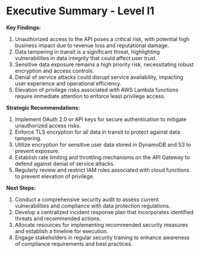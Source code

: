 # Executive Summary - Level l1

**Key Findings:**
1. Unauthorized access to the API poses a critical risk, with potential high business impact due to revenue loss and reputational damage.
2. Data tampering in transit is a significant threat, highlighting vulnerabilities in data integrity that could affect user trust.
3. Sensitive data exposure remains a high priority risk, necessitating robust encryption and access controls.
4. Denial of service attacks could disrupt service availability, impacting user experience and operational efficiency.
5. Elevation of privilege risks associated with AWS Lambda functions require immediate attention to enforce least privilege access.

**Strategic Recommendations:**
1. Implement OAuth 2.0 or API keys for secure authentication to mitigate unauthorized access risks.
2. Enforce TLS encryption for all data in transit to protect against data tampering.
3. Utilize encryption for sensitive user data stored in DynamoDB and S3 to prevent exposure.
4. Establish rate limiting and throttling mechanisms on the API Gateway to defend against denial of service attacks.
5. Regularly review and restrict IAM roles associated with cloud functions to prevent elevation of privilege.

**Next Steps:**
1. Conduct a comprehensive security audit to assess current vulnerabilities and compliance with data protection regulations.
2. Develop a centralized incident response plan that incorporates identified threats and recommended actions.
3. Allocate resources for implementing recommended security measures and establish a timeline for execution.
4. Engage stakeholders in regular security training to enhance awareness of compliance requirements and best practices.

